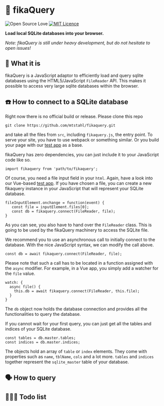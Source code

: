 # 🔎 fikaQuery

![Open Source Love](https://badges.frapsoft.com/os/v1/open-source.png?v=102)
[![MIT Licence](https://badges.frapsoft.com/os/mit/mit.png?v=102)](https://opensource.org/licenses/mit-license.php)

**Load local SQLite databases into your browser.**

*Note: fikaQuery is still under heavy development, but do not hesitate to open issues!*


## 🧐 What it is
fikaQuery is a JavaScript adaptor to efficiently load and query
sqlite databases using the HTML5/JavaScript `FileReader` API.
This makes it possible to access very large sqlite
databases within the browser.


## ☎️ How to connect to a SQLite database
Right now there is no official build or release. Please clone
this repo
```{bash}
git clone https://github.com/mtstahl/fikaquery.git
```
and take all the files from `src`, including `fikaquery.js`, the
entry point. To serve your site, you have to use webpack or
something similar. Or you build your page with our
[test app](https://github.com/mtstahl/fikaquery/tree/master/test-vue)
as a base.

fikaQuery has zero dependencies, you can just include it to your
JavaScript code like so.
```{JavaScript}
import fikaquery from 'path/to/fikaquery';
```
Of course, you need a file input field in your `html`. Again, have a look
into our Vue-based [test app](https://github.com/mtstahl/fikaquery/tree/master/test-vue).
If you have chosen a file, you can create a new fikaquery instance
in your JavaScript that will represent your SQLite database.
```{JavaScript}
fileInputElement.onchange = function(event) {
   const file = inputElement.files[0];
   const db = fikaquery.connect(FileReader, file);
}
```
As you can see, you also have to hand over the `FileReader` class.
This is going to be used by the fikaQuery machinery to
access the SQLite file.

We recommend you to use an asynchronous call to initially connect
to the database. With the nice JavaScript syntax, we can
modify the call above.
```{JavaScript}
const db = await fikaquery.connect(FileReader, file);
```
Please note that such a call has to be located in a function
assigned with the `async` modifier. For example, in a Vue app,
you simply add a watcher for the `file` value.
```{Vue}
watch: {
  async file() {
    this.db = await fikaquery.connect(FileReader, this.file);
  }
}
```
The `db` object now holds the database connection and provides
all the functionalities to query the database.

If you cannot wait for your first query, you can just get all
the tables and indices of your SQLite database.
```{JavaScript}
const tables = db.master.tables;
const indices = db.master.indices;
```
The objects hold an array of `table` or `index` elements. They come
with properties such as `name`, `tblName`, `cols` and a lot more.
`tables` and `indices` together represent the `sqlite_master` table
of your database.


## 🗣 How to query


## 👩🏼‍💻 Todo list
